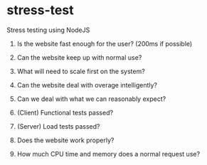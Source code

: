 # stress-test
Stress testing using NodeJS

1)  Is the website fast enough for the user?  (200ms if possible)

2)  Can the website keep up with normal use?
3)  What will need to scale first on the system?
4)  Can the website deal with overage intelligently?
5)  Can we deal with what we can reasonably expect?
6)  (Client) Functional tests passed?
7)  (Server) Load tests passed?
8)  Does the website work properly?
9)  How much CPU time and memory does a normal request use?
